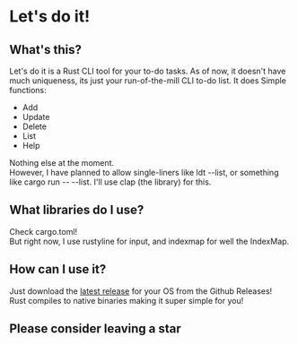 # Let's do it!
## What's this?
Let's do it is a Rust CLI tool for your to-do tasks. 
As of now, it doesn't have much uniqueness, its just your run-of-the-mill CLI to-do list.
It does 
Simple functions:
- Add
- Update
- Delete
- List
- Help  

Nothing else at the moment.  
However, I have planned to allow single-liners like ldt --list, 
or something like cargo run -- --list. I'll use clap (the library) for this.

## What libraries do I use?
Check cargo.toml!  
But right now, I use rustyline for input, and indexmap for well the IndexMap.


## How can I use it?
Just download the [latest release](https://github.com/Spacexplorer11/lets-do-it/releases/latest) for your OS from the Github Releases!  
Rust compiles to native binaries making it super simple for you!


## Please consider leaving a star